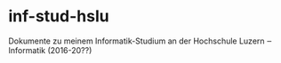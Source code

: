 # inf-stud-hslu
Dokumente zu meinem Informatik-Studium an der Hochschule Luzern ‒ Informatik (2016-20??)

